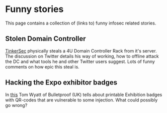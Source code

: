 # Funny stories

This page contains a collection of (links to) funny infosec related stories.


## Stolen Domain Controller

[TinkerSec](https://twitter.com/TinkerSec/status/1103339953445064704?s=19) physically steals a 4U Domain Controller Rack from it's server. The discussion on Twitter details his way of working, how to offline attack the DC and what tools he and other Twitter users suggest. Lots of funny comments on how epic this steal is.


## Hacking the Expo exhibitor badges

In [this](https://www.bulletproof.co.uk/blog/expo-hack) Tom Wyatt of Bulletproof (UK) tells about printable Exhibition badges with QR-codes that are vulnerable to some injection. What could possibly go wrong?


